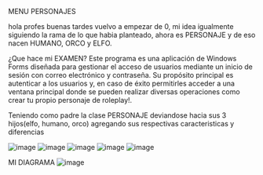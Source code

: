 MENU PERSONAJES


hola profes buenas tardes vuelvo a empezar de 0, mi idea igualmente siguiendo la rama de lo que habia planteado, ahora es PERSONAJE y de eso nacen HUMANO, ORCO y ELFO.


¿Que hace mi EXAMEN?
Este programa es una aplicación de Windows Forms diseñada para gestionar el acceso de usuarios mediante un inicio de sesión con correo electrónico y contraseña. Su propósito principal es autenticar a los usuarios y, en caso de éxito permitirles acceder a una ventana principal donde se pueden realizar diversas operaciones como crear tu propio personaje de roleplay!.

Teniendo como padre la clase PERSONAJE deviandose hacia sus 3 hijos(elfo, humano, orco) agregando sus respectivas caracteristicas y diferencias



![image](https://github.com/Agusslo/Lopez.Agustin.PrimerParcial/assets/98591977/9a358e8b-2022-4c63-ad1b-484486bdf094) ![image](https://github.com/Agusslo/Lopez.Agustin.PrimerParcial/assets/98591977/fe7707b1-1c26-4729-8148-92ea6d6afaf9) ![image](https://github.com/Agusslo/Lopez.Agustin.PrimerParcial/assets/98591977/645ae954-a900-4398-b01f-0f1949f39a2b) ![image](https://github.com/Agusslo/Lopez.Agustin.PrimerParcial/assets/98591977/e8f5b809-d530-47c2-a71a-d9880696085f) ![image](https://github.com/Agusslo/Lopez.Agustin.PrimerParcial/assets/98591977/d2e3c1d2-c78f-479d-93e1-8e884fa0f4c8)






MI DIAGRAMA
![image](https://github.com/Agusslo/Lopez.Agustin.PrimerParcial/assets/98591977/67a37583-d015-409d-80ed-0545addb3cac)





